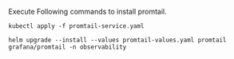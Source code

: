Execute Following commands to install promtail. 

`kubectl apply -f promtail-service.yaml`

`helm upgrade --install --values promtail-values.yaml promtail grafana/promtail -n observability`